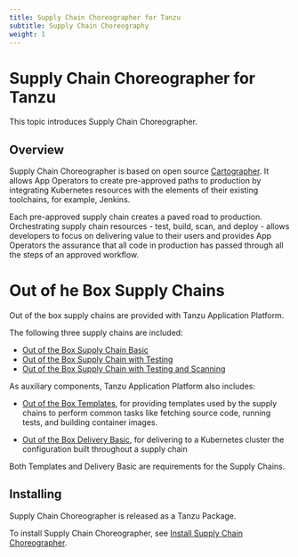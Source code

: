 ```yaml
---
title: Supply Chain Choreographer for Tanzu
subtitle: Supply Chain Choreography
weight: 1
---
```


# Supply Chain Choreographer for Tanzu

This topic introduces Supply Chain Choreographer.

## <a id="overview"></a> Overview

Supply Chain Choreographer is based on open source [Cartographer](https://cartographer.sh/docs/).
It allows App Operators to create pre-approved paths to production by integrating Kubernetes
resources with the elements of their existing toolchains, for example, Jenkins.

Each pre-approved supply chain creates a paved road to production. Orchestrating supply chain
resources - test, build, scan, and deploy - allows developers to focus on
delivering value to their users and provides App Operators the assurance that
all code in production has passed through all the steps of an approved workflow.

# <a id="out-of-the-box-supply-chains"></a> Out of he Box Supply Chains

Out of the box supply chains are provided with Tanzu Application Platform.

The following three supply chains are included:

- [Out of the Box Supply Chain Basic](ootb-supply-chain-basic.html)
- [Out of the Box Supply Chain with Testing](ootb-supply-chain-testing.html)
- [Out of the Box Supply Chain with Testing and Scanning](ootb-supply-chain-testing-scanning.html)

As auxiliary components, Tanzu Application Platform also includes:

- [Out of the Box Templates](ootb-templates.html), for providing templates used by the supply chains
  to perform common tasks like fetching source code, running tests, and
  building container images.

- [Out of the Box Delivery Basic](ootb-delivery-basic.html), for delivering to a Kubernetes cluster the
  configuration built throughout a supply chain

Both Templates and Delivery Basic are requirements for the Supply Chains.

## <a id="overview"></a>Installing

Supply Chain Choreographer is released as a Tanzu Package.

To install Supply Chain Choreographer, see [Install Supply Chain Choreographer](../install-components.md#install-scc).
